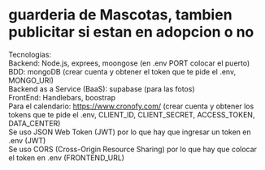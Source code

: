 # guarderia de Mascotas, tambien publicitar si estan en adopcion o no
Tecnologias: 
<br>
        Backend: Node.js, exprees, moongose (en .env PORT colocar el puerto)
<br>
        BDD: mongoDB (crear cuenta y obtener el token que te pide el .env, MONGO_URI)
<br>
        Backend as a Service (BaaS): supabase (para las fotos)
<br>
        FrontEnd: Handlebars, boostrap
<br>
        Para el calendario: https://www.cronofy.com/ (crear cuenta y obtener los tokens que te pide el .env, CLIENT_ID,
CLIENT_SECRET,
ACCESS_TOKEN,
DATA_CENTER)
<br>
        Se uso JSON Web Token (JWT) por lo que hay que ingresar un token en .env (JWT)
<br>
        Se uso CORS (Cross-Origin Resource Sharing) por lo que hay que colocar el token en .env (FRONTEND_URL)
        
